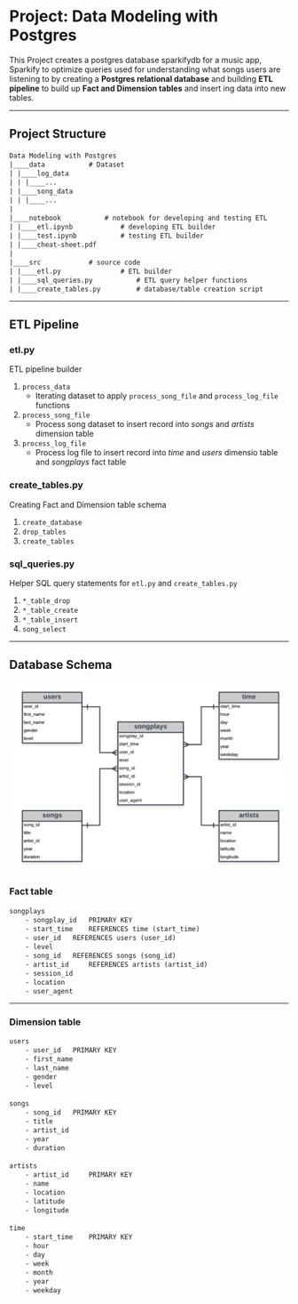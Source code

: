 # Project: Data Modeling with Postgres 
This Project creates a postgres database sparkifydb for a music app, Sparkify to optimize queries used for understanding what songs users are listening to by creating a **Postgres relational database** and building **ETL pipeline** to build up **Fact and Dimension tables** and insert ing data into new tables.

___
## Project Structure

```
Data Modeling with Postgres
|____data			# Dataset
| |____log_data
| | |____...
| |____song_data
| | |____...
|
|____notebook			# notebook for developing and testing ETL
| |____etl.ipynb		    # developing ETL builder
| |____test.ipynb		    # testing ETL builder
| |____cheat-sheet.pdf
|
|____src			# source code
| |____etl.py			    # ETL builder
| |____sql_queries.py		    # ETL query helper functions
| |____create_tables.py		    # database/table creation script
```

___
## ETL Pipeline
### etl.py
ETL pipeline builder

1. `process_data`
	* Iterating dataset to apply `process_song_file` and `process_log_file` functions
2. `process_song_file`
	* Process song dataset to insert record into _songs_ and _artists_ dimension table
3. `process_log_file`
	* Process log file to insert record into _time_ and _users_ dimensio table and _songplays_ fact table

### create_tables.py
Creating Fact and Dimension table schema

1. `create_database`
2. `drop_tables`
3. `create_tables`

### sql_queries.py
Helper SQL query statements for `etl.py` and `create_tables.py`

1. `*_table_drop`
2. `*_table_create`
3. `*_table_insert`
4. `song_select`

___
## Database Schema

![Star Schema](sparkify_erd.png)

### Fact table
```
songplays
	- songplay_id 	PRIMARY KEY
	- start_time 	REFERENCES time (start_time)
	- user_id	REFERENCES users (user_id)
	- level
	- song_id 	REFERENCES songs (song_id)
	- artist_id 	REFERENCES artists (artist_id)
	- session_id
	- location
	- user_agent
```
___

### Dimension table
```
users
	- user_id 	PRIMARY KEY
	- first_name
	- last_name
	- gender
	- level

songs
	- song_id 	PRIMARY KEY
	- title
	- artist_id
	- year
	- duration

artists
	- artist_id 	PRIMARY KEY
	- name
	- location
	- latitude
	- longitude

time
	- start_time 	PRIMARY KEY
	- hour
	- day
	- week
	- month
	- year
	- weekday
```
